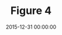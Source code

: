 ---
layout: post
title:  "Figure 4"
date:   2015-12-31 00:00:00
categories: Malerei
image: images/03.jpg
image_y: images/03_y.jpg
material: Acryl auf Leinwand
size: 85x60cm
year: 2015
---